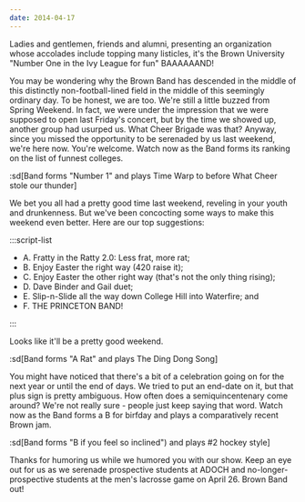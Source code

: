 ```yaml
---
date: 2014-04-17
---
```


Ladies and gentlemen, friends and alumni, presenting an organization whose accolades include topping many listicles, it's the Brown University "Number One in the Ivy League for fun" BAAAAAAND!

You may be wondering why the Brown Band has descended in the middle of this distinctly non-football-lined field in the middle of this seemingly ordinary day. To be honest, we are too. We're still a little buzzed from Spring Weekend. In fact, we were under the impression that we were supposed to open last Friday's concert, but by the time we showed up, another group had usurped us. What Cheer Brigade was that? Anyway, since you missed the opportunity to be serenaded by us last weekend, we're here now. You're welcome. Watch now as the Band forms its ranking on the list of funnest colleges.

:sd[Band forms "Number 1" and plays Time Warp to before What Cheer stole our thunder]

We bet you all had a pretty good time last weekend, reveling in your youth and drunkenness. But we've been concocting some ways to make this weekend even better. Here are our top suggestions:

:::script-list

- A. Fratty in the Ratty 2.0: Less frat, more rat;
- B. Enjoy Easter the right way (420 raise it);
- C. Enjoy Easter the other right way (that's not the only thing rising);
- D. Dave Binder and Gail duet;
- E. Slip-n-Slide all the way down College Hill into Waterfire; and
- F. THE PRINCETON BAND!

:::

Looks like it'll be a pretty good weekend.

:sd[Band forms "A Rat" and plays The Ding Dong Song]

You might have noticed that there's a bit of a celebration going on for the next year or until the end of days. We tried to put an end-date on it, but that plus sign is pretty ambiguous. How often does a semiquincentenary come around? We're not really sure - people just keep saying that word. Watch now as the Band forms a B for birfday and plays a comparatively recent Brown jam.

:sd[Band forms "B if you feel so inclined") and plays #2 hockey style]

Thanks for humoring us while we humored you with our show. Keep an eye out for us as we serenade prospective students at ADOCH and no-longer-prospective students at the men's lacrosse game on April 26. Brown Band out!
